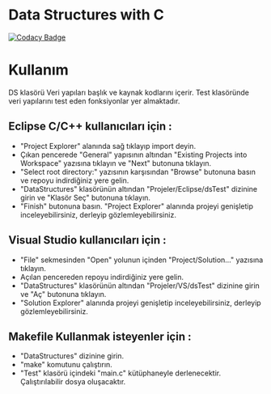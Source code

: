 # Data Structures with C 

[![Codacy Badge](https://api.codacy.com/project/badge/Grade/e87374258dba4b6589867331cdd35658)](https://www.codacy.com/manual/Enes1313/DataStructures?utm_source=github.com&amp;utm_medium=referral&amp;utm_content=Enes1313/DataStructures&amp;utm_campaign=Badge_Grade)

# Kullanım

DS klasörü Veri yapıları başlık ve kaynak kodlarını içerir. Test klasöründe veri yapılarını test eden fonksiyonlar yer almaktadır. 

## Eclipse C/C++ kullanıcıları için : 

*   "Project Explorer" alanında sağ tıklayıp import deyin.
*   Çıkan pencerede "General" yapısının altından "Existing Projects into Workspace" yazısına tıklayın ve "Next" butonuna tıklayın.
*   "Select root directory:" yazısının karşısından "Browse" butonuna basın ve repoyu indirdiğiniz yere gelin.
*   "DataStructures" klasörünün altından "Projeler/Eclipse/dsTest" dizinine girin ve "Klasör Seç" butonuna tıklayın.
*   "Finish" butonuna basın. "Project Explorer" alanında projeyi genişletip inceleyebilirsiniz, derleyip gözlemleyebilirsiniz.

## Visual Studio kullanıcıları için :

*   "File" sekmesinden "Open" yolunun içinden "Project/Solution..." yazısına tıklayın.
*   Açılan pencereden repoyu indirdiğiniz yere gelin.
*   "DataStructures" klasörünün altından "Projeler/VS/dsTest" dizinine girin ve "Aç" butonuna tıklayın.
*   "Solution Explorer" alanında projeyi genişletip inceleyebilirsiniz, derleyip gözlemleyebilirsiniz.

## Makefile Kullanmak isteyenler için : 

*   "DataStructures" dizinine girin.
*   "make" komutunu çalıştırın.
*   "Test" klasörü içindeki "main.c" kütüphaneyle derlenecektir. Çalıştırılabilir dosya oluşacaktır.
